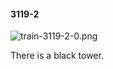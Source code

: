 #### 3119-2
![train-3119-2-0.png](https://github.com/lil-lab/nlvr/raw/master/nlvr/train/images/14/train-3119-2-0.png "train-3119-2-0.png")

There is a black tower.